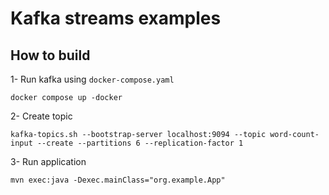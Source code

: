 # Kafka streams examples
## How to build
1- Run kafka using `docker-compose.yaml`
```shell
docker compose up -docker
```
2- Create topic 
```shell
kafka-topics.sh --bootstrap-server localhost:9094 --topic word-count-input --create --partitions 6 --replication-factor 1
```
3- Run application
```shell
mvn exec:java -Dexec.mainClass="org.example.App"
```